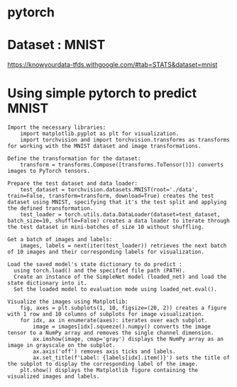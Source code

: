 # pytorch
# Dataset : MNIST
https://knowyourdata-tfds.withgoogle.com/#tab=STATS&dataset=mnist

# Using simple pytorch to predict MNIST
    Import the necessary libraries:
        import matplotlib.pyplot as plt for visualization.
        import torchvision and import torchvision.transforms as transforms for working with the MNIST dataset and image transformations.

    Define the transformation for the dataset:
        transform = transforms.Compose([transforms.ToTensor()]) converts images to PyTorch tensors.

    Prepare the test dataset and data loader:
        test_dataset = torchvision.datasets.MNIST(root='./data', train=False, transform=transform, download=True) creates the test dataset using MNIST, specifying that it's the test split and applying the defined transformation.
        test_loader = torch.utils.data.DataLoader(dataset=test_dataset, batch_size=10, shuffle=False) creates a data loader to iterate through the test dataset in mini-batches of size 10 without shuffling.

    Get a batch of images and labels:
        images, labels = next(iter(test_loader)) retrieves the next batch of 10 images and their corresponding labels for visualization.

    Load the saved model's state dictionary to do predict :
      using torch.load() and the specified file path (PATH). 
      Create an instance of the SimpleNet model (loaded_net) and load the state dictionary into it.
      Set the loaded model to evaluation mode using loaded_net.eval().
    
    Visualize the images using Matplotlib:
        fig, axes = plt.subplots(1, 10, figsize=(20, 2)) creates a figure with 1 row and 10 columns of subplots for image visualization.
        for idx, ax in enumerate(axes): iterates over each subplot.
            image = images[idx].squeeze().numpy() converts the image tensor to a NumPy array and removes the single channel dimension.
            ax.imshow(image, cmap='gray') displays the NumPy array as an image in grayscale on the subplot.
            ax.axis('off') removes axis ticks and labels.
            ax.set_title(f'Label: {labels[idx].item()}') sets the title of the subplot to display the corresponding label of the image.
        plt.show() displays the Matplotlib figure containing the visualized images and labels.

 
